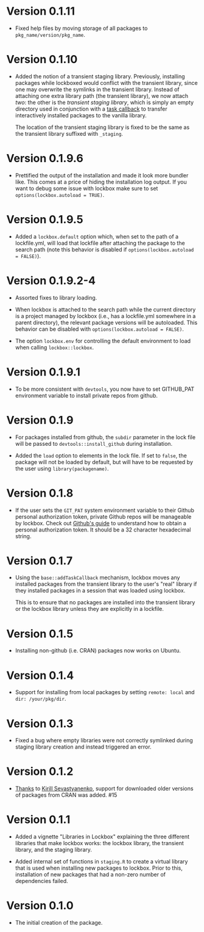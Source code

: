 # Version 0.1.11

  * Fixed help files by moving storage of all packages to `pkg_name/version/pkg_name`.

# Version 0.1.10

  * Added the notion of a transient staging library. Previously, installing packages
    while lockboxed would conflict with the transient library, since one may overwrite
    the symlinks in the transient library. Instead of attaching one extra library path
    (the transient library), we now attach *two*: the other is the *transient
    staging library*, which is simply an empty directory used in conjunction with
    a [task callback](https://stat.ethz.ch/R-manual/R-devel/library/base/html/taskCallbackManager.html)
    to transfer interactively installed packages to the vanilla library.

    The location of the transient staging library is fixed to be the 
    same as the transient library suffixed with `_staging`.

# Version 0.1.9.6

  * Prettified the output of the installation and made it look more bundler like.
    This comes at a price of hiding the installation log output. If you want
    to debug some issue with lockbox make sure to set `options(lockbox.autoload = TRUE)`.

# Version 0.1.9.5

  * Added a `lockbox.default` option which, when set to the path of a
    lockfile.yml, will load that lockfile after attaching the package
    to the search path (note this behavior is disabled if
    `options(lockbox.autoload = FALSE)`).

# Version 0.1.9.2-4

  * Assorted fixes to library loading.

  * When lockbox is attached to the search path while the current directory
    is a project managed by lockbox (i.e., has a lockfile.yml somewhere in
    a parent directory), the relevant package versions will be autoloaded.
    This behavior can be disabled with `options(lockbox.autoload = FALSE)`.

  * The option `lockbox.env` for controlling the default environment to
    load when calling `lockbox::lockbox`.

# Version 0.1.9.1

  * To be more consistent with `devtools`, you now have to set GITHUB_PAT
    environment variable to install private repos from github.

# Version 0.1.9

  * For packages installed from github, the `subdir` parameter in the lock file
    will be passed to `devtools::install_github` during installation.

  * Added the `load` option to elements in the lock file. If set to `false`,
    the package will not be loaded by default, but will have to be requested
    by the user using `library(packagename)`.

# Version 0.1.8

  * If the user sets the `GIT_PAT` system environment variable to their Github
    personal authorization token, private Github repos will be manageable by lockbox.
    Check out [Github's guide](https://help.github.com/articles/creating-an-access-token-for-command-line-use/)
    to understand how to obtain a personal authorization token. It should be a
    32 character hexadecimal string.

# Version 0.1.7

  * Using the `base::addTaskCallback` mechanism, lockbox moves any installed
    packages from the transient library to the user's "real" library if
    they installed packages in a session that was loaded using lockbox.

    This is to ensure that no packages are installed into the transient library
    or the lockbox library unless they are explicitly in a lockfile.

# Version 0.1.5

  * Installing non-github (i.e. CRAN) packages now works on Ubuntu.

# Version 0.1.4

  * Support for installing from local packages by setting `remote: local`
    and `dir: /your/pkg/dir`.

# Version 0.1.3

  * Fixed a bug where empty libraries were not correctly symlinked during staging
    library creation and instead triggered an error.

# Version 0.1.2

  * [Thanks](https://github.com/robertzk/lockbox/pull/6) to [Kirill Sevastyanenko](https://github.com/kirillseva),
    support for downloaded older versions of packages from CRAN was added. #15

# Version 0.1.1

  * Added a vignette "Libraries in Lockbox" explaining the three different libraries
    that make lockbox works: the lockbox library, the transient library, and the
    staging library.

  * Added internal set of functions in `staging.R` to create a virtual library
    that is used when installing new packages to lockbox. Prior to this,
    installation of new packages that had a non-zero number of dependencies
    failed.

# Version 0.1.0

  * The initial creation of the package.
